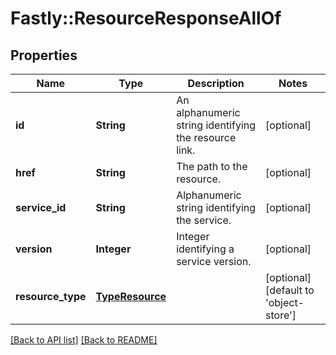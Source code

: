 # Fastly::ResourceResponseAllOf

## Properties

| Name | Type | Description | Notes |
| ---- | ---- | ----------- | ----- |
| **id** | **String** | An alphanumeric string identifying the resource link. | [optional] |
| **href** | **String** | The path to the resource. | [optional] |
| **service_id** | **String** | Alphanumeric string identifying the service. | [optional] |
| **version** | **Integer** | Integer identifying a service version. | [optional] |
| **resource_type** | [**TypeResource**](TypeResource.md) |  | [optional][default to &#39;object-store&#39;] |

[[Back to API list]](../../README.md#endpoints) [[Back to README]](../../README.md)

